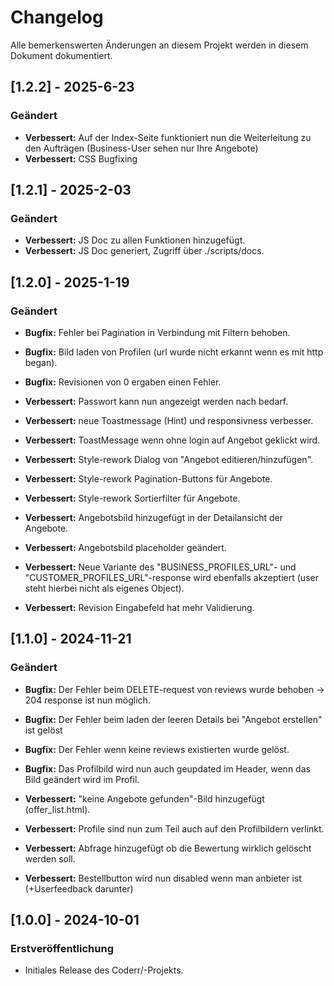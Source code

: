 # Changelog

Alle bemerkenswerten Änderungen an diesem Projekt werden in diesem Dokument dokumentiert.
## [1.2.2] - 2025-6-23
### Geändert
- **Verbessert:** Auf der Index-Seite funktioniert nun die Weiterleitung zu den Aufträgen (Business-User sehen nur Ihre Angebote)
- **Verbessert:** CSS Bugfixing





## [1.2.1] - 2025-2-03
### Geändert
- **Verbessert:** JS Doc zu allen Funktionen hinzugefügt.
- **Verbessert:** JS Doc generiert, Zugriff über ./scripts/docs.



## [1.2.0] - 2025-1-19
### Geändert
- **Bugfix:** Fehler bei Pagination in Verbindung mit Filtern behoben.
- **Bugfix:** Bild laden von Profilen (url wurde nicht erkannt wenn es mit http began).
- **Bugfix:** Revisionen von 0 ergaben einen Fehler.


- **Verbessert:** Passwort kann nun angezeigt werden nach bedarf.
- **Verbessert:** neue Toastmessage (Hint) und responsivness verbesser.
- **Verbessert:** ToastMessage wenn ohne login auf Angebot geklickt wird.
- **Verbessert:** Style-rework Dialog von "Angebot editieren/hinzufügen".
- **Verbessert:** Style-rework Pagination-Buttons für Angebote.
- **Verbessert:** Style-rework Sortierfilter für Angebote.
- **Verbessert:** Angebotsbild hinzugefügt in der Detailansicht der Angebote.
- **Verbessert:** Angebotsbild placeholder geändert.
- **Verbessert:** Neue Variante des "BUSINESS_PROFILES_URL"- und "CUSTOMER_PROFILES_URL"-response wird ebenfalls akzeptiert (user steht hierbei nicht als eigenes Object).
- **Verbessert:** Revision Eingabefeld hat mehr Validierung.



## [1.1.0] - 2024-11-21
### Geändert
- **Bugfix:** Der Fehler beim DELETE-request von reviews wurde behoben -> 204 response ist nun möglich.
- **Bugfix:** Der Fehler beim laden der leeren Details bei "Angebot erstellen" ist gelöst
- **Bugfix:** Der Fehler wenn keine reviews existierten wurde gelöst.
- **Bugfix:** Das Profilbild wird nun auch geupdated im Header, wenn das Bild geändert wird im Profil.

- **Verbessert:** "keine Angebote gefunden"-Bild hinzugefügt (offer_list.html).
- **Verbessert:** Profile sind nun zum Teil auch auf den Profilbildern verlinkt.
- **Verbessert:** Abfrage hinzugefügt ob die Bewertung wirklich gelöscht werden soll.
- **Verbessert:** Bestellbutton wird nun disabled wenn man anbieter ist (+Userfeedback darunter)


## [1.0.0] - 2024-10-01
### Erstveröffentlichung
- Initiales Release des Coderr/-Projekts.
